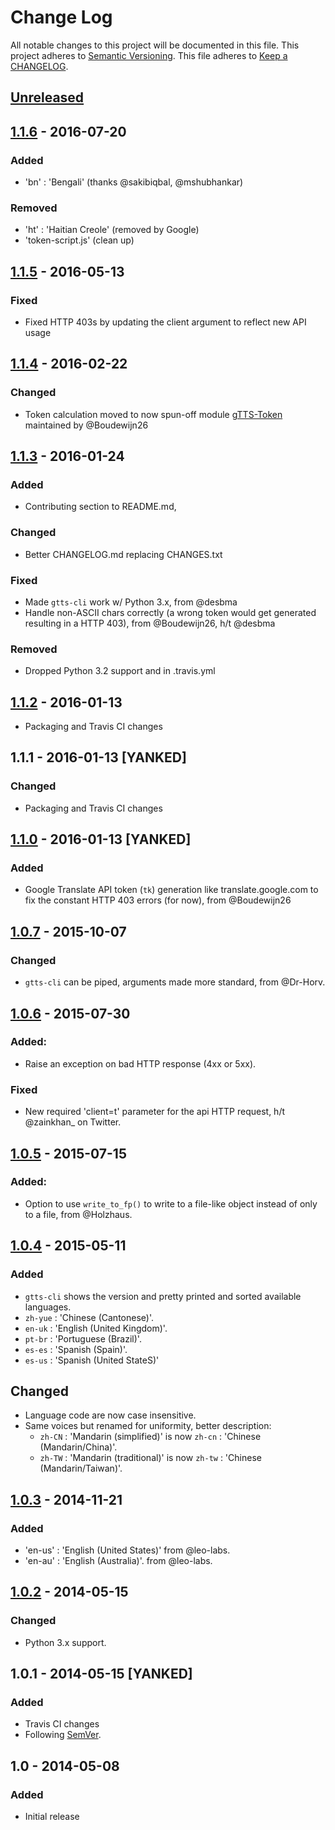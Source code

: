 # Change Log
All notable changes to this project will be documented in this file.
This project adheres to [Semantic Versioning](http://semver.org/).
This file adheres to [Keep a CHANGELOG](http://keepachangelog.com).

## [Unreleased]

## [1.1.6] - 2016-07-20
### Added
- 'bn' : 'Bengali' (thanks @sakibiqbal, @mshubhankar)

### Removed
- 'ht' : 'Haitian Creole' (removed by Google)
- 'token-script.js' (clean up)

## [1.1.5] - 2016-05-13
### Fixed
- Fixed HTTP 403s by updating the client argument to reflect new API usage

## [1.1.4] - 2016-02-22

### Changed
- Token calculation moved to now spun-off module [gTTS-Token](https://github.com/Boudewijn26/gTTS-token) maintained by @Boudewijn26

## [1.1.3] - 2016-01-24
### Added
- Contributing section to README.md,

### Changed
- Better CHANGELOG.md replacing CHANGES.txt

### Fixed
- Made `gtts-cli` work w/ Python 3.x, from @desbma
- Handle non-ASCII chars correctly (a wrong token would get generated resulting in a HTTP 403), from @Boudewijn26, h/t @desbma

### Removed
- Dropped Python 3.2 support and in .travis.yml

## [1.1.2] - 2016-01-13
- Packaging and Travis CI changes

## 1.1.1 - 2016-01-13 [YANKED]
### Changed
- Packaging and Travis CI changes

## [1.1.0] - 2016-01-13 [YANKED]
### Added
- Google Translate API token (`tk`) generation like translate.google.com to fix the constant HTTP 403 errors (for now), from @Boudewijn26

## [1.0.7] - 2015-10-07
### Changed
- `gtts-cli` can be piped, arguments made more standard, from @Dr-Horv.

## [1.0.6] - 2015-07-30
### Added:
- Raise an exception on bad HTTP response (4xx or 5xx).

### Fixed
- New required 'client=t' parameter for the api HTTP request, h/t @zainkhan_ on Twitter.

## [1.0.5] - 2015-07-15
### Added:
- Option to use `write_to_fp()` to write to a file-like object instead of only to a file, from @Holzhaus.

## [1.0.4] - 2015-05-11
### Added
- `gtts-cli` shows the version and pretty printed and sorted available languages.
- `zh-yue` : 'Chinese (Cantonese)'.
- `en-uk` : 'English (United Kingdom)'.
- `pt-br` : 'Portuguese (Brazil)'.
- `es-es` : 'Spanish (Spain)'.
- `es-us` : 'Spanish (United StateS)'

## Changed
- Language code are now case insensitive.
- Same voices but renamed for uniformity, better description:
  - `zh-CN` : 'Mandarin (simplified)' is now `zh-cn` : 'Chinese (Mandarin/China)'.
  - `zh-TW` : 'Mandarin (traditional)' is now `zh-tw` : 'Chinese (Mandarin/Taiwan)'.


## [1.0.3] - 2014-11-21
### Added
- 'en-us' : 'English (United States)' from @leo-labs.
- 'en-au' : 'English (Australia)'. from @leo-labs.

## [1.0.2] - 2014-05-15
### Changed
- Python 3.x support.

## 1.0.1 - 2014-05-15 [YANKED]
### Added
- Travis CI changes
- Following [SemVer](http://semver.org/).

## 1.0 - 2014-05-08
### Added
- Initial release

[Unreleased]: https://github.com/pndurette/gTTS/compare/v1.1.6...develop
[1.1.6]: https://github.com/pndurette/gTTS/compare/v1.1.5...v1.1.6
[1.1.5]: https://github.com/pndurette/gTTS/compare/v1.1.4...v1.1.5
[1.1.4]: https://github.com/pndurette/gTTS/compare/v1.1.3...v1.1.4
[1.1.3]: https://github.com/pndurette/gTTS/compare/v1.1.2...v1.1.3
[1.1.2]: https://github.com/pndurette/gTTS/compare/v1.1.0...v1.1.2
[1.1.0]: https://github.com/pndurette/gTTS/compare/v1.0.7...v1.1.0
[1.0.7]: https://github.com/pndurette/gTTS/compare/v1.0.6...v1.0.7
[1.0.6]: https://github.com/pndurette/gTTS/compare/v1.0.5...v1.0.6
[1.0.5]: https://github.com/pndurette/gTTS/compare/v1.0.4...v1.0.5
[1.0.4]: https://github.com/pndurette/gTTS/compare/v1.0.3...v1.0.4
[1.0.3]: https://github.com/pndurette/gTTS/compare/v1.0.2...v1.0.3
[1.0.2]: https://github.com/pndurette/gTTS/compare/v1.0...v1.0.2
